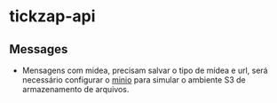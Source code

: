 # tickzap-api

## Messages

- Mensagens com midea, precisam salvar o tipo de mídea e url, será necessário configurar o [minio](https://www.min.io/) para simular o ambiente S3 de armazenamento de arquivos.